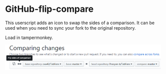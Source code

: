 # GitHub-flip-compare

This userscript adds an icon to swap the sides of a comparison. It can be used when you need to sync your fork to the original repository.

Load in tampermonkey.

![screenshot](https://raw.githubusercontent.com/Procyon-b/GitHub-flip-compare/master/screenshots/flip-compare.png)
